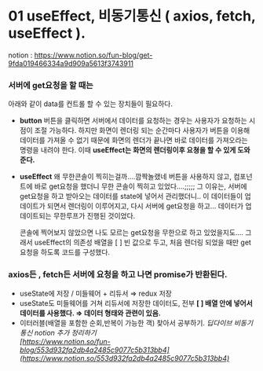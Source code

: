 # 01 useEffect, 비동기통신 ( axios, fetch, useEffect ).
notion : https://www.notion.so/fun-blog/get-9fda019466334a9d909a5613f3743911
<br>

### 서버에 get요청을 할 때는
아래와 같이 data를 컨트롤 할 수 있는 장치들이 필요하다.
- **button**
  버튼을 클릭하면 서버에서 데이터를 요청하는 경우는 사용자가 요청하는 시점이 조절 가능하다. 하지만 화면이 렌더링 되는 순간마다 사용자가 버튼을 이용해 데이터를 가져올 수 없기 때문에 화면의 렌더가 끝나면 바로 데이터를 가져오라는 명령을 내려야 한다. 이때 **useEffect는 화면의 렌더링이후 요쳥을 할 수 있게 도와준다.**
- **useEffect**
  왜 무한콘솔이 찍히는걸까....깜짝놀랬네
  버튼을 사용하지 않고, 컴포넌트에 바로 get요청을 했더니 무한 콘솔이 찍히고 있었다….;;;;;
  그 이유는, 서버에 get요청을 하고 받아오는 데이터를 state에 넣어서 관리했더니.. 이 데이터들이 업데이트가 되면서 렌더링이 이루어지고, 다시 서버에 get요청을 하고... 데이터가 업데이트되는 무한루프가 진행된 것이었다.

  콘솔에 찍어보지 않았으면 나도 모르는 get요청을 무한으로 하고 있었을지도….
  그래서 useEffect의 의존성 배열을 [ ] 빈 값으로 두고, 처음 렌더링 되었을 때만 get요청을 하도록 코드를 구성했다.

### axios든 , fetch든 서버에 요청을 하고 나면 promise가 반환된다.
- useState에 저장 / 미들웨어 + 리듀서 ⇒ redux 저장
- useState도 미들웨어를 거쳐 리듀서에 저장한 데이터도, 전부
  **[ ] 배열 안에 넣어서 데이터를 사용했다. ⇒ 데이터 형태와 관련이 있음.**
- 이터러블(배열을 포함한 순회,반복이 가능한 객) 찾아서 공부하기.
  _딥다이브 비동기통신 notion 추가 정리하기<br>
  [https://www.notion.so/fun-blog/553d932fa2db4a2485c9077c5b313bb4](https://www.notion.so/553d932fa2db4a2485c9077c5b313bb4)_
